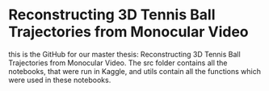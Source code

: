 # Reconstructing 3D Tennis Ball Trajectories from Monocular Video
this is the GitHub for our master thesis: Reconstructing 3D Tennis Ball Trajectories from Monocular Video.
The src folder contains all the notebooks, that were run in Kaggle, and utils contain all the functions which were used in these notebooks.
